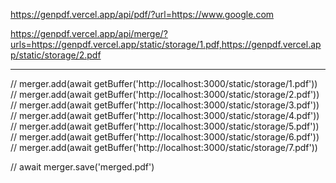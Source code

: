 https://genpdf.vercel.app/api/pdf/?url=https://www.google.com

https://genpdf.vercel.app/api/merge/?urls=https://genpdf.vercel.app/static/storage/1.pdf,https://genpdf.vercel.app/static/storage/2.pdf

---

// merger.add(await getBuffer('http://localhost:3000/static/storage/1.pdf'))
// merger.add(await getBuffer('http://localhost:3000/static/storage/2.pdf'))
// merger.add(await getBuffer('http://localhost:3000/static/storage/3.pdf'))
// merger.add(await getBuffer('http://localhost:3000/static/storage/4.pdf'))
// merger.add(await getBuffer('http://localhost:3000/static/storage/5.pdf'))
// merger.add(await getBuffer('http://localhost:3000/static/storage/6.pdf'))
// merger.add(await getBuffer('http://localhost:3000/static/storage/7.pdf'))

// await merger.save('merged.pdf')
